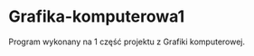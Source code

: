 Grafika-komputerowa1
====================
Program wykonany na 1 część projektu z Grafiki komputerowej.
